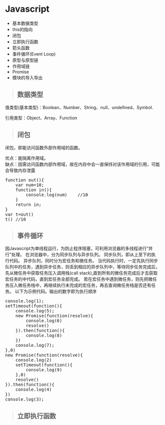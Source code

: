 # Javascript
* 基本数据类型
* this的指向
* 闭包
* 立即执行函数
* 箭头函数
* 事件循环(Event Loop)
* 原型与原型链
* 作用域链
* Promise
* 模块的导入导出

> ## 数据类型
值类型(基本类型)：Boolean、Number、String、null、undefined、Symbol.

引用类型：Object、Array、Function

> ## 闭包
闭包，即能访问函数外部作用域的函数。


优点：能隔离作用域。  
缺点：因需访问函数内部作用域，故在内存中会一直保持对该作用域的引用，可能会导致内存泄露
<pre>
function out(){
    var num=10;
    function in(){
        console.log(num)    //10
    }
    return in;
}
var t=out()
t() //10
</pre>

> ## 事件循环
因Javascript为单线程运行，为防止程序阻塞，可利用浏览器的多线程进行“并行”处理。
在浏览器中，分为同步队列与异步队列。
同步队列，即从上至下的执行代码。
异步队列，同时分为宏任务和微任务。
当代码执行时，一定先执行同步队列中的任务，遇到异步任务，则丢到相应的异步队列中，等待同步任务完成后，先从微任务中获取任务压入调用栈(call stack),直到所有的微任务完成后才去获取宏任务的中代码，直到宏任务全部完成。
若在宏任务中遇到微任务，则先把微任务压入微任务栈中，再继续执行未完成的宏任务，再去查询微任务栈是否还有任务。
以下为示例代码。输出的数字即为执行顺序
<pre>
console.log(1);
setTimeout(function(){
    console.log(5);
    new Promise(function(resolve){
        console.log(6)
        resolve()
    }).then(function(){
        console.log(8)
    })
    console.log(7);
},0)
new Promise(function(resolve){
    console.log(2)
    setTimeout(function(){
        console.log(9)
    },0)
    resolve()
}).then(function(){
    console.log(4)
})
console.log(3);
</pre>

> ## 立即执行函数
